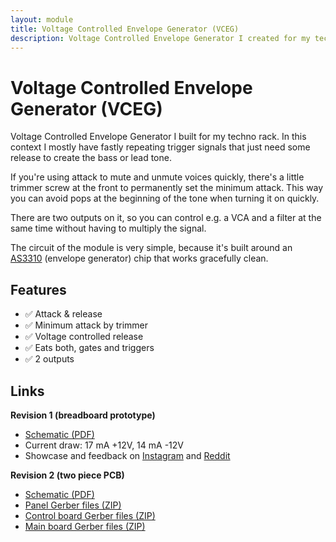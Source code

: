 ```yaml
---
layout: module
title: Voltage Controlled Envelope Generator (VCEG)
description: Voltage Controlled Envelope Generator I created for my techno rack.
---
```


<!-- image: modules/vcf/Bumm-Bumm-Garage-VCF-Rev3.jpg -->

# Voltage Controlled Envelope Generator (VCEG)

Voltage Controlled Envelope Generator I built for my techno rack. In this context I mostly have fastly repeating trigger signals that just need some release to create the bass or lead tone.

If you're using attack to mute and unmute voices quickly, there's a little trimmer screw at the front to permanently set the minimum attack. This way you can avoid pops at the beginning of the tone when turning it on quickly.

There are two outputs on it, so you can control e.g. a VCA and a filter at the same time without having to multiply the signal.

The circuit of the module is very simple, because it's built around an [AS3310](https://www.alfarzpp.lv/eng/sc/AS3310.php) (envelope generator) chip that works gracefully clean.

## Features

- ✅ Attack & release
- ✅ Minimum attack by trimmer
- ✅ Voltage controlled release
- ✅ Eats both, gates and triggers
- ✅ 2 outputs

<!--

## Details

## Use Cases (Testing)

* Attack for (un)muting
* Bass line
* Chord Lead
* Varying envelopes on chord filter
* Snare from noise
* Rumbling from noise

## Calibration

* Vceg Kalibrierung: A ganz runter drehen (trimmer)

-->

## Links

**Revision 1 (breadboard prototype)**

* [Schematic (PDF)](REV-1/Bumm-Bumm-Garage-Voltage-Controlled-Envelope-Generator-REV-1-Schematic.pdf)
* Current draw: 17 mA +12V, 14 mA -12V
* Showcase and feedback on [Instagram](https://www.instagram.com/p/CVr-wQ2NpD9/) and [Reddit](https://www.reddit.com/r/synthdiy/comments/qjlsp3/diy_voltage_controlled_attack_release_eurorack/)

**Revision 2 (two piece PCB)**

* [Schematic (PDF)](REV-2/Bumm-Bumm-Garage-Voltage-Controlled-Envelope-Generator-REV-2-Schematic.pdf)
* [Panel Gerber files (ZIP)](REV-2/Bumm-Bumm-Garage-Voltage-Controlled-Envelope-Generator-REV-2-Gerber-Panel.zip)
* [Control board Gerber files (ZIP)](REV-2/Bumm-Bumm-Garage-Voltage-Controlled-Envelope-Generator-REV-2-Gerber-Control-Board.zip)
* [Main board Gerber files (ZIP)](REV-2/Bumm-Bumm-Garage-Voltage-Controlled-Envelope-Generator-REV-1-Gerber-Main-Board.zip)

